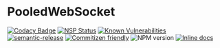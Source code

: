 # PooledWebSocket
[![Codacy Badge](https://api.codacy.com/project/badge/Grade/b1ba503fccfb4da4b9a1fa94a8255135)](https://www.codacy.com/app/Eeems/PooledWebSocket?utm_source=github.com&utm_medium=referral&utm_content=Eeems/PooledWebSocket&utm_campaign=badger)
[![NSP Status](https://nodesecurity.io/orgs/omnimaga/projects/48b088d9-9f05-4b62-a353-017983cef3cd/badge)](https://nodesecurity.io/orgs/omnimaga/projects/48b088d9-9f05-4b62-a353-017983cef3cd)
[![Known Vulnerabilities](https://snyk.io/test/github/eeems/pooledwebsocket/badge.svg)](https://snyk.io/test/github/eeems/pooledwebsocket)
[![semantic-release](https://img.shields.io/badge/%20%20%F0%9F%93%A6%F0%9F%9A%80-semantic--release-e10079.svg)](https://github.com/semantic-release/semantic-release)
[![Commitizen friendly](https://img.shields.io/badge/commitizen-friendly-brightgreen.svg)](http://commitizen.github.io/cz-cli/)
![NPM version](https://img.shields.io/npm/v/pooledwebsocket.svg)
[![Inline docs](http://inch-ci.org/github/Eeems/PooledWebSocket.svg?branch=master)](http://inch-ci.org/github/Eeems/PooledWebSocket)
